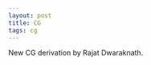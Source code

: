 ```yaml
---
layout: post
title: CG
tags: cg
---
```


<!-- bundle exec jekyll serve --incremental -->

New CG derivation by Rajat Dwaraknath.
